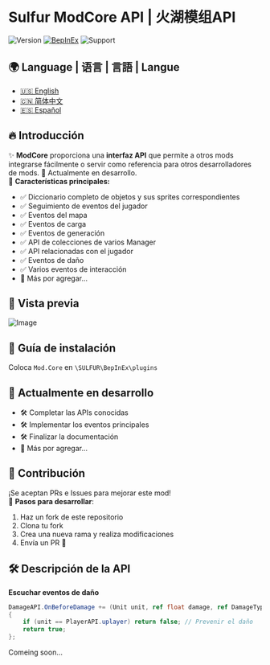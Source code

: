 # Sulfur ModCore API | 火湖模组API
![Version](https://img.shields.io/badge/version-0.3.6Alpha-blue)
[![BepInEx](https://img.shields.io/badge/BepInEx-5.4.21-green)](https://docs.bepinex.dev/)
![Support](https://img.shields.io/badge/support-ModdingCommunity-green)

## 🌍 Language | 语言 | 言語 | Langue
- [🇺🇸 English](README.EN.md)
- [🇨🇳 简体中文](README.md)
- [🇪🇸 Español](README.es.md)

## 🔥 Introducción
✨ **ModCore** proporciona una **interfaz API** que permite a otros mods integrarse fácilmente o servir como referencia para otros desarrolladores de mods. 🚧 Actualmente en desarrollo.  
🎯 **Características principales:**
- ✅ Diccionario completo de objetos y sus sprites correspondientes
- ✅ Seguimiento de eventos del jugador
- ✅ Eventos del mapa
- ✅ Eventos de carga
- ✅ Eventos de generación
- ✅ API de colecciones de varios Manager
- ✅ API relacionadas con el jugador
- ✅ Eventos de daño
- ✅ Varios eventos de interacción
- 📌 Más por agregar...

## 📸 Vista previa
![Image](https://github.com/user-attachments/assets/e4e23bee-fd30-4c21-85ec-78261142eb42)

## 🚀 Guía de instalación
Coloca `Mod.Core` en `\SULFUR\BepInEx\plugins`

## 🚧 Actualmente en desarrollo
- 🛠️ Completar las APIs conocidas
- 🛠️ Implementar los eventos principales
- 🛠️ Finalizar la documentación
- 📌 Más por agregar...

## 🤝 Contribución
¡Se aceptan PRs e Issues para mejorar este mod!  
📌 **Pasos para desarrollar**:
1. Haz un fork de este repositorio
2. Clona tu fork
3. Crea una nueva rama y realiza modificaciones
4. Envía un PR 🎉

## 🛠 Descripción de la API
**Escuchar eventos de daño**
```csharp
DamageAPI.OnBeforeDamage += (Unit unit, ref float damage, ref DamageType type, ref DamageSourceData source, ref Hitbox hitbox, ref Vector3 point) =>
{
    if (unit == PlayerAPI.uplayer) return false; // Prevenir el daño
    return true;
};
```
Comeing soon...
